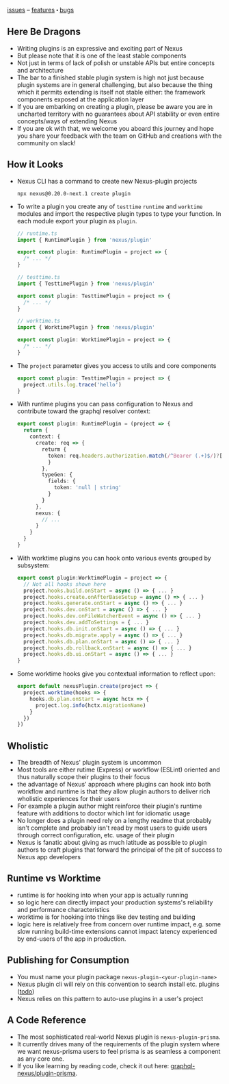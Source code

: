 [issues](https://github.com/graphql-nexus/nexus/labels/scope%2Fplugins) – [features](https://github.com/graphql-nexus/nexus/issues?q=is%3Aopen+label%3Ascope%2Fplugins+label%3Atype%2Ffeat) ⬝ [bugs](https://github.com/graphql-nexus/nexus/issues?utf8=%E2%9C%93&q=is%3Aopen+label%3Ascope%2Fplugins+label%3Atype%2Fbug+)

## Here Be Dragons

- Writing plugins is an expressive and exciting part of Nexus
- But please note that it is one of the least stable components
- Not just in terms of lack of polish or unstable APIs but entire concepts and architecture
- The bar to a finished stable plugin system is high not just because plugin systems are in general challenging, but also because the thing which it permits extending is itself not stable either: the framework components exposed at the application layer
- If you are embarking on creating a plugin, please be aware you are in uncharted territory with no guarantees about API stability or even entire concepts/ways of extending Nexus
- If you are ok with that, we welcome you aboard this journey and hope you share your feedback with the team on GitHub and creations with the community on slack!

## How it Looks

- Nexus CLI has a command to create new Nexus-plugin projects
  ```cli
  npx nexus@0.20.0-next.1 create plugin
  ```
- To write a plugin you create any of `testtime` `runtime` and `worktime` modules and import the respective plugin types to type your function. In each module export your plugin as `plugin`.

  ```ts
  // runtime.ts
  import { RuntimePlugin } from 'nexus/plugin'

  export const plugin: RuntimePlugin = project => {
    /* ... */
  }
  ```

  ```ts
  // testtime.ts
  import { TesttimePlugin } from 'nexus/plugin'

  export const plugin: TesttimePlugin = project => {
    /* ... */
  }
  ```

  ```ts
  // worktime.ts
  import { WorktimePlugin } from 'nexus/plugin'

  export const plugin: WorktimePlugin = project => {
    /* ... */
  }
  ```

- The `project` parameter gives you access to utils and core components

  ```ts
  export const plugin: TesttimePlugin = project => {
    project.utils.log.trace('hello')
  }
  ```

- With runtime plugins you can pass configuration to Nexus and contribute toward the graphql resolver context:

  ```ts
  export const plugin: RuntimePlugin = (project => {
    return {
      context: {
        create: req => {
          returm {
            token: req.headers.authorization.match(/^Bearer (.+)$/)?[1] ?? null
            }
          },
          typeGen: {
            fields: {
              token: 'null | string'
            }
          }
        },
        nexus: {
          // ...
        }
      }
    }
  }
  ```

- With worktime plugins you can hook onto various events grouped by subsystem:

  ```ts
  export const plugin:WorktimePlugin = project => {
    // Not all hooks shown here
    project.hooks.build.onStart = async () => { ... }
    project.hooks.create.onAfterBaseSetup = async () => { ... }
    project.hooks.generate.onStart = async () => { ... }
    project.hooks.dev.onStart = async () => { ... }
    project.hooks.dev.onFileWatcherEvent = async () => { ... }
    project.hooks.dev.addToSettings = { ... }
    project.hooks.db.init.onStart = async () => { ... }
    project.hooks.db.migrate.apply = async () => { ... }
    project.hooks.db.plan.onStart = async () => { ... }
    project.hooks.db.rollback.onStart = async () => { ... }
    project.hooks.db.ui.onStart = async () => { ... }
  }
  ```

- Some worktime hooks give you contextual information to reflect upon:

  ```ts
  export default nexusPlugin.create(project => {
    project.worktime(hooks => {
      hooks.db.plan.onStart = async hctx => {
        project.log.info(hctx.migrationName)
      }
    })
  })
  ```

## Wholistic

- The breadth of Nexus' plugin system is uncommon
- Most tools are either rutime (Express) or workflow (ESLint) oriented and thus naturally scope their plugins to their focus
- the advantage of Nexus' approach where plugins can hook into both workflow and runtime is that they allow plugin authors to deliver rich wholistic experiences for their users
- For example a plugin author might reinforce their plugin's runtime feature with additions to doctor which lint for idiomatic usage
- No longer does a plugin need rely on a lengthy readme that probably isn't complete and probably isn't read by most users to guide users through correct configuration, etc. usage of their plugin
- Nexus is fanatic about giving as much latitude as possible to plugin authors to craft plugins that forward the principal of the pit of success to Nexus app developers

## Runtime vs Worktime

- runtime is for hooking into when your app is actually running
- so logic here can directly impact your production systems's reliability and performance characteristics
- worktime is for hooking into things like dev testing and building
- logic here is relatively free from concern over runtime impact, e.g. some slow running build-time extensions cannot impact latency experienced by end-users of the app in production.

## Publishing for Consumption

- You must name your plugin package `nexus-plugin-<your-plugin-name>`
- Nexus plugin cli will rely on this convention to search install etc. plugins ([todo](https://github.com/graphql-nexus/nexus/issues/155))
- Nexus relies on this pattern to auto-use plugins in a user's project

## A Code Reference

- The most sophisticated real-world Nexus plugin is `nexus-plugin-prisma`.
- It currently drives many of the requirements of the plugin system where we want nexus-prisma users to feel prisma is as seamless a component as any core one.
- If you like learning by reading code, check it out here: [graphql-nexus/plugin-prisma](https://github.com/graphql-nexus/plugin-prisma).
